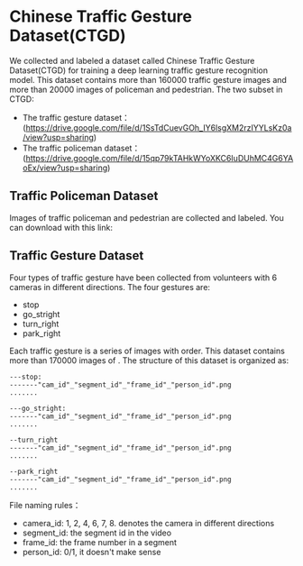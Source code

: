# Chinese Traffic Gesture Dataset(CTGD)

We collected and labeled a dataset called Chinese Traffic Gesture Dataset(CTGD) for training a deep learning traffic gesture recognition model. This dataset contains more than 160000 traffic gesture images and more than 20000 images of policeman and pedestrian. The two subset in CTGD:

* The traffic gesture dataset：(https://drive.google.com/file/d/1SsTdCuevGOh_IY6lsgXM2rzIYYLsKz0a/view?usp=sharing)
* The traffic policeman dataset：(https://drive.google.com/file/d/15qp79kTAHkWYoXKC6IuDUhMC4G6YAoEx/view?usp=sharing)

## Traffic Policeman Dataset
Images of traffic policeman and pedestrian are collected and labeled. You can download with this link:
## Traffic Gesture Dataset
Four types of traffic gesture have been collected from volunteers with 6 cameras in different directions. The four gestures are:

* stop
* go_stright
* turn_right
* park_right

Each traffic gesture is a series of images with order. This dataset contains more than 170000 images of . The structure of this dataset is organized as:

```
---stop:
-------"cam_id"_"segment_id"_"frame_id"_"person_id".png
.......

---go_stright:
-------"cam_id"_"segment_id"_"frame_id"_"person_id".png
.......

--turn_right
-------"cam_id"_"segment_id"_"frame_id"_"person_id".png
.......

--park_right
-------"cam_id"_"segment_id"_"frame_id"_"person_id".png
.......
```

File naming rules：

* camera_id: 1, 2, 4, 6, 7, 8. denotes the camera in different directions
* segment_id: the segment id in the video
* frame_id: the frame number in a segment
* person_id: 0/1, it doesn't make sense
